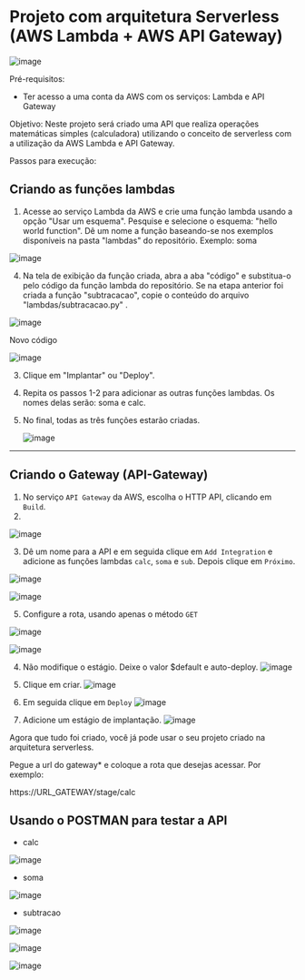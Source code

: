 # Projeto com arquitetura Serverless (AWS Lambda + AWS API Gateway)

![image](https://user-images.githubusercontent.com/276077/118579345-48beab80-b764-11eb-83db-3f7a33eb4265.png)

Pré-requisitos:
- Ter acesso a uma conta da AWS com os serviços: Lambda e API Gateway


Objetivo: 
Neste projeto será criado uma API que realiza operações matemáticas simples (calculadora) utilizando o conceito de serverless com a utilização da AWS Lambda e API Gateway.

Passos para execução:


## Criando as funções lambdas
1. Acesse ao serviço Lambda da AWS e crie uma função lambda usando a opção "Usar um esquema". Pesquise e selecione o esquema: "hello world function". Dê um nome a função baseando-se nos exemplos disponíveis na pasta "lambdas" do repositório. Exemplo: soma 

![image](https://github.com/user-attachments/assets/4ff4e945-c79d-4502-9146-c7892caaa147)

4. Na tela de exibição da função criada, abra a aba "código" e substitua-o pelo código da função lambda do repositório. Se na etapa anterior foi criada a função "subtracacao", copie o conteúdo do arquivo "lambdas/subtracacao.py" .

![image](https://github.com/user-attachments/assets/2b24fd8f-3222-46d4-9057-6ca826e84578)

Novo código

![image](https://github.com/user-attachments/assets/088aa1c7-f6e0-4509-a73b-27d71bd13f4f)

3. Clique em "Implantar" ou "Deploy".
   
4. Repita os passos 1-2 para adicionar as outras funções lambdas. Os nomes delas serão: soma e calc.

5. No final, todas as três funções estarão criadas.

   ![image](https://github.com/user-attachments/assets/04380005-94d8-43fc-95b6-d71c51790cca)

-----------------------------------------------------
## Criando o Gateway (API-Gateway)

1. No serviço `API Gateway` da AWS, escolha o HTTP API, clicando em `Build`.
2. 
![image](https://github.com/user-attachments/assets/f7f63e56-6c75-4606-b04d-d561401c2aaf)

3. Dê um nome para a API e em seguida clique em `Add Integration` e adicione as funções lambdas `calc`, `soma` e `sub`. 
Depois clique em `Próximo`.

![image](https://github.com/user-attachments/assets/27d29bee-f2e3-48f1-898f-67d82b7b7c18)

![image](https://github.com/user-attachments/assets/e9c5f03f-d586-4e5f-89d9-ab49a6da4206)

5. Configure a rota, usando apenas o método `GET`

![image](https://github.com/user-attachments/assets/f307b1f5-d31c-4b6d-9880-7dc272cc836e)

![image](https://github.com/user-attachments/assets/cf09e4ab-725d-4da0-b6ba-8424180cb3c9)

4. Não modifique o estágio. Deixe o valor $default e auto-deploy. 
![image](https://github.com/user-attachments/assets/e3c12454-6307-42f2-80e7-99edf0475fab)

5. Clique em criar.
![image](https://github.com/user-attachments/assets/cf3c72c5-98e9-47de-ab36-c005c3a84fb1)

6. Em seguida clique em `Deploy`
![image](https://github.com/user-attachments/assets/c4e2791e-eedd-40b4-8ef9-30bcbf8e204a)

7. Adicione um estágio de implantação.
![image](https://github.com/user-attachments/assets/fcc555cd-02e7-4ab1-9cee-5ff8ada7eb68)

Agora que tudo foi criado, você já pode usar o seu projeto criado na arquitetura serverless. 

Pegue a url do gateway* e coloque a rota que desejas acessar. Por exemplo: 

https://URL_GATEWAY/stage/calc

## Usando o POSTMAN para testar a API

- calc

![image](https://user-images.githubusercontent.com/276077/115634822-c071f580-a2e0-11eb-94a6-c7a8bc7bf58b.png)


- soma

![image](https://user-images.githubusercontent.com/276077/115634892-e4353b80-a2e0-11eb-84bc-0683f80b8eea.png)


- subtracao

![image](https://user-images.githubusercontent.com/276077/115634940-0038dd00-a2e1-11eb-92b5-dc04ce523baf.png)



![image](https://github.com/user-attachments/assets/4ff4e945-c79d-4502-9146-c7892caaa147)

![image](https://github.com/user-attachments/assets/2b24fd8f-3222-46d4-9057-6ca826e84578)
